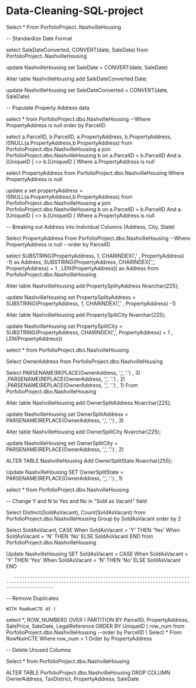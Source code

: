 # Data-Cleaning-SQL-project
Select *
From PorfolioProject..NashvilleHousing


-- Standardize Date Format

select SaleDateConverted,
CONVERT(date, SaleDate) from PorfolioProject..NashvilleHousing


update NashvilleHousing
set SaleDate = CONVERT(date, SaleDate)


Alter table NashvilleHousing
add SaleDateConverted Date;

update NashvilleHousing
set SaleDateConverted = CONVERT(date, SaleDate)


-- Populate Property Address data

select *
from PorfolioProject.dbo.NashvilleHousing
--Where PropertyAddress is null
order by ParcelID


select a.ParcelID, b.ParcelID, a.PropertyAddress, b.PropertyAddress, ISNULL(a.PropertyAddress,b.PropertyAddress)
from PorfolioProject.dbo.NashvilleHousing a
join PorfolioProject.dbo.NashvilleHousing b
	on a.ParcelID = b.ParcelID
	And a.[UniqueID ] <> b.[UniqueID ]
Where a.PropertyAddress is null

select PropertyAddress 
from PorfolioProject.dbo.NashvilleHousing
Where PropertyAddress is null

update a 
set propertyAddress = ISNULL(a.PropertyAddress,b.PropertyAddress)
from PorfolioProject.dbo.NashvilleHousing a
join PorfolioProject.dbo.NashvilleHousing b
	on a.ParcelID = b.ParcelID
	And a.[UniqueID ] <> b.[UniqueID ]
Where a.PropertyAddress is null


-- Breaking out Address into Individual Columns (Address, City, State)


Select PropertyAddress
From PorfolioProject.dbo.NashvilleHousing
--Where PropertyAddress is null
--order by ParcelID

select 
SUBSTRING(PropertyAddress, 1, CHARINDEX(',' , PropertyAddress) -1) as Address,
SUBSTRING(PropertyAddress, CHARINDEX(',', PropertyAddress) + 1 , LEN(PropertyAddress)) as Address
from PorfolioProject.dbo.NashvilleHousing


Alter table NashvilleHousing
add PropertySplityAddress Nvarchar(225);

update NashvilleHousing
set PropertySplityAddress = SUBSTRING(PropertyAddress, 1, CHARINDEX(',' , PropertyAddress) -1)


Alter table NashvilleHousing
add PropertySplitCity Nvarchar(225);

update NashvilleHousing
set PropertySplitCity = SUBSTRING(PropertyAddress, CHARINDEX(',', PropertyAddress) + 1 , LEN(PropertyAddress))

select * 
from PorfolioProject.dbo.NashvilleHousing


Select OwnerAddress
 from PorfolioProject.dbo.NashvilleHousing


 Select
PARSENAME(REPLACE(OwnerAddress, ',', '.') , 3)
,PARSENAME(REPLACE(OwnerAddress, ',', '.') , 2)
,PARSENAME(REPLACE(OwnerAddress, ',', '.') , 1)
From PorfolioProject.dbo.NashvilleHousing



Alter table NashvilleHousing
add OwnerSplitAddress Nvarchar(225);

update NashvilleHousing
set  OwnerSplitAddress = PARSENAME(REPLACE(OwnerAddress, ',', '.') , 3)


Alter table NashvilleHousing
add OwnerSplitCity Nvarchar(225);

update NashvilleHousing
set OwnerSplitCity = PARSENAME(REPLACE(OwnerAddress, ',', '.') , 2)


ALTER TABLE NashvilleHousing
Add OwnerSplitState Nvarchar(255);

Update NashvilleHousing
SET OwnerSplitState = PARSENAME(REPLACE(OwnerAddress, ',', '.') , 1)


select * 
from PorfolioProject.dbo.NashvilleHousing



-- Change Y and N to Yes and No in "Sold as Vacant" field


Select Distinct(SoldAsVacant), Count(SoldAsVacant)
from PorfolioProject.dbo.NashvilleHousing
Group by SoldAsVacant
order by 2



Select SoldAsVacant, 
	CASE When SoldAsVacant = 'Y' THEN 'Yes'
	   When SoldAsVacant = 'N' THEN 'No'
	   ELSE SoldAsVacant
	   END
from PorfolioProject.dbo.NashvilleHousing


Update NashvilleHousing
SET SoldAsVacant = CASE When SoldAsVacant = 'Y' THEN 'Yes'
	   When SoldAsVacant = 'N' THEN 'No'
	   ELSE SoldAsVacant
	   END

	   -----------------------------------------------------------------------------------------------------------------------------------------------------------

-- Remove Duplicates

	WITH RowNumCTE AS (
select *, 
ROW_NUMBER() OVER (
	PARTITION BY ParcelID,
				 PropertyAddress,
				 SalePrice,
				 SaleDate,
				 LegalReference
				 ORDER BY
					UniqueID
					) row_num
from PorfolioProject.dbo.NashvilleHousing
--order by ParcelID
)
Select *
From RowNumCTE
Where row_num > 1
Order by PropertyAddress



-- Delete Unused Columns

Select *
from PorfolioProject.dbo.NashvilleHousing


ALTER TABLE PorfolioProject.dbo.NashvilleHousing
DROP COLUMN OwnerAddress, TaxDistrict, PropertyAddress, SaleDate
